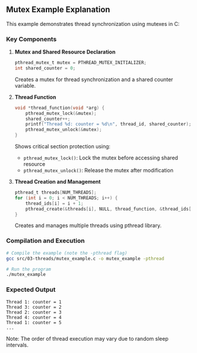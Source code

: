 ## Mutex Example Explanation

This example demonstrates thread synchronization using mutexes in C:

### Key Components

1. **Mutex and Shared Resource Declaration**
   ```c
   pthread_mutex_t mutex = PTHREAD_MUTEX_INITIALIZER;
   int shared_counter = 0;
   ```
   Creates a mutex for thread synchronization and a shared counter variable.

2. **Thread Function**
   ```c
   void *thread_function(void *arg) {
       pthread_mutex_lock(&mutex);
       shared_counter++;
       printf("Thread %d: counter = %d\n", thread_id, shared_counter);
       pthread_mutex_unlock(&mutex);
   }
   ```
   Shows critical section protection using:
   - `pthread_mutex_lock()`: Lock the mutex before accessing shared resource
   - `pthread_mutex_unlock()`: Release the mutex after modification

3. **Thread Creation and Management**
   ```c
   pthread_t threads[NUM_THREADS];
   for (int i = 0; i < NUM_THREADS; i++) {
       thread_ids[i] = i + 1;
       pthread_create(&threads[i], NULL, thread_function, &thread_ids[i]);
   }
   ```
   Creates and manages multiple threads using pthread library.

### Compilation and Execution
```bash
# Compile the example (note the -pthread flag)
gcc src/03-threads/mutex_example.c -o mutex_example -pthread

# Run the program
./mutex_example
```

### Expected Output
```
Thread 1: counter = 1
Thread 3: counter = 2
Thread 2: counter = 3
Thread 4: counter = 4
Thread 1: counter = 5
...
```

Note: The order of thread execution may vary due to random sleep intervals.